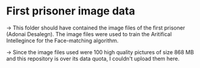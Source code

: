 # First prisoner image data

-> This folder should have contained the image files of the first prisoner (Adonai Desalegn). The image files were used to train the Aritifical Intellegince for the Face-matching algorithm.

-> Since the image files used were 100 high quality pictures of size 868 MB and this repository is over its data quota, I couldn't upload them here.

